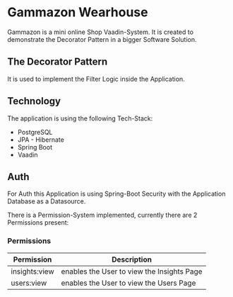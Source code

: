 # Gammazon Wearhouse
Gammazon is a mini online Shop Vaadin-System. 
It is created to demonstrate the Decorator Pattern in a bigger Software Solution.

## The Decorator Pattern
It is used to implement the Filter Logic inside the Application.

## Technology
The application is using the following Tech-Stack:

* PostgreSQL
* JPA - Hibernate
* Spring Boot
* Vaadin

## Auth
For Auth this Application is using Spring-Boot Security with the Application Database as a Datasource.

There is a Permission-System implemented, currently there are 2 Permissions present:

### Permissions

|Permission|Description|
|----------|-----------|
|insights:view|enables the User to view the Insights Page|
|users:view|enables the User to view the Users Page|